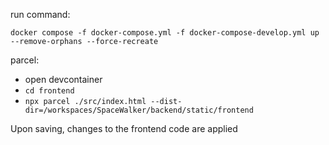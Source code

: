 run command:

`docker compose -f docker-compose.yml -f docker-compose-develop.yml up --remove-orphans --force-recreate`

parcel:
- open devcontainer
- `cd frontend`
- `npx parcel ./src/index.html --dist-dir=/workspaces/SpaceWalker/backend/static/frontend`

Upon saving, changes to the frontend code are applied
